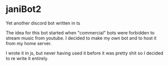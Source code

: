 # janiBot2
Yet another discord bot written in ts

The idea for this bot started when "commercial" bots were forbidden to stream music from youtube.
I decided to make my own bot and to host it from my home server.

I wrote it in js, but never having used it before it was pretty shit so I decided to re write it entirely.
